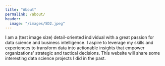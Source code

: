 ```yaml
---
title: "About"
permalink: /about/
header:
  image: "/images/SD2.jpeg"
---
```


I am a (test image size) detail-oriented individual with a great passion for data science and business intelligence. I aspire to leverage my skills and experiences to transform data into actionable insights that empower organizations’ strategic and tactical decisions. This website will share some interesting data science projects I did in the past.
